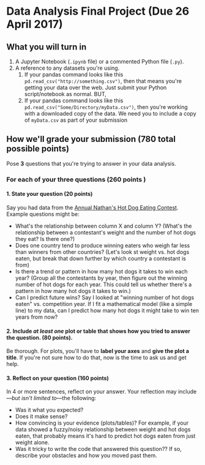 # Data Analysis Final Project (Due 26 April 2017)

## What you will turn in

1. A Jupyter Notebook (`.ipynb` file) or a commented Python file (`.py`). 
2. A reference to any datasets you're using.
	1. If your pandas command looks like this `pd.read_csv("http://something.csv")`, then that means you're getting your data over the web. Just submit your Python script/notebook as normal. BUT, 
	2. If your pandas command looks like this `pd.read_csv("Some/Directory/myData.csv")`, then you're working with a downloaded copy of the data. We need you to include a copy of `myData.csv` as part of your submission

## How we'll grade your submission (780 total possible points)

Pose **3** questions that you're trying to answer in your data analysis. 

### For each of your three questions (260 points )

####  1. State your question (20 points)

Say  you had data from the [Annual Nathan's Hot Dog Eating Contest](http://www.nathansfamous.com/hot-dog-eating-contest). Example questions might be:

- What's the relationship between column X and column Y? (What's the relationship between a contestant's weight and the number of hot dogs they eat? Is there one?)
- Does one country tend to produce winning eaters who weigh far less than winners from other countries? (Let's look st weight vs. hot dogs eaten, but break that down further by which country a contestant is from)
- Is there a trend or pattern in how many hot dogs it takes to win each year? (Group all the contestants by year, then figure out the winning number of hot dogs for each year. This could tell us whether there's a pattern in how many hot dogs it takes to win.)
- Can I predict future wins? Say I looked at "winning number of hot dogs eaten" vs. competition year. If I fit a mathematical model (like a simple line) to my data, can I predict how many hot dogs it might take to win ten years from now?

#### 2. Include  *at least one* plot or table that shows how you tried to answer the question. (80 points).

Be thorough. For plots, you'll have to **label your axes** and **give the plot a title**. If you're not sure how to do that, now is the time to ask us and get help.

#### 3. Reflect on your question (160 points)

In 4 or more sentences, reflect on your answer. Your reflection may include—*but isn't limited to*—the following:

- Was it what you expected? 
- Does it make sense? 
- How convincing is your evidence (plots/tables)? For example, if your data showed a fuzzy/noisy relationship between weight and hot dogs eaten, that probably means it's hard to predict hot dogs eaten from just weight alone.
- Was it tricky to write the code that answered this question?? If so, describe your obstacles and how you moved past them. 
